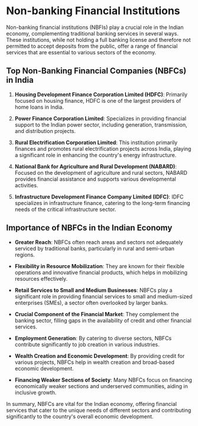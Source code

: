 # Non-banking Financial Institutions

Non-banking financial institutions (NBFIs) play a crucial role in the Indian economy, complementing traditional banking services in several ways. These institutions, while not holding a full banking license and therefore not permitted to accept deposits from the public, offer a range of financial services that are essential to various sectors of the economy.

## Top Non-Banking Financial Companies (NBFCs) in India

1. **Housing Development Finance Corporation Limited (HDFC)**: Primarily focused on housing finance, HDFC is one of the largest providers of home loans in India. 

2. **Power Finance Corporation Limited**: Specializes in providing financial support to the Indian power sector, including generation, transmission, and distribution projects.

3. **Rural Electrification Corporation Limited**: This institution primarily finances and promotes rural electrification projects across India, playing a significant role in enhancing the country's energy infrastructure.

4. **National Bank for Agriculture and Rural Development (NABARD)**: Focused on the development of agriculture and rural sectors, NABARD provides financial assistance and supports various developmental activities.

5. **Infrastructure Development Finance Company Limited (IDFC)**: IDFC specializes in infrastructure finance, catering to the long-term financing needs of the critical infrastructure sector.

## Importance of NBFCs in the Indian Economy

- **Greater Reach**: NBFCs often reach areas and sectors not adequately serviced by traditional banks, particularly in rural and semi-urban regions.

- **Flexibility in Resource Mobilization**: They are known for their flexible operations and innovative financial products, which helps in mobilizing resources effectively.

- **Retail Services to Small and Medium Businesses**: NBFCs play a significant role in providing financial services to small and medium-sized enterprises (SMEs), a sector often overlooked by larger banks.

- **Crucial Component of the Financial Market**: They complement the banking sector, filling gaps in the availability of credit and other financial services.

- **Employment Generation**: By catering to diverse sectors, NBFCs contribute significantly to job creation in various industries.

- **Wealth Creation and Economic Development**: By providing credit for various projects, NBFCs help in wealth creation and broad-based economic development.

- **Financing Weaker Sections of Society**: Many NBFCs focus on financing economically weaker sections and underserved communities, aiding in inclusive growth.

In summary, NBFCs are vital for the Indian economy, offering financial services that cater to the unique needs of different sectors and contributing significantly to the country's overall economic development.